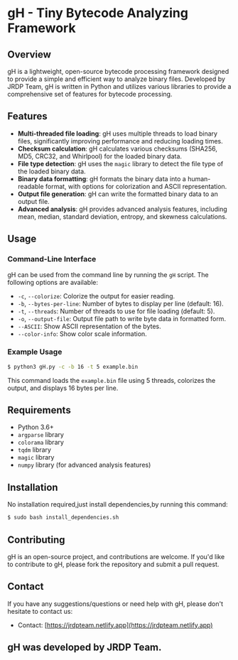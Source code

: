 
**gH - Tiny Bytecode Analyzing Framework**
=============================================

**Overview**
------------

gH is a lightweight, open-source bytecode processing framework designed to provide a simple and efficient way to analyze binary files. Developed by JRDP Team, gH is written in Python and utilizes various libraries to provide a comprehensive set of features for bytecode processing.

**Features**
------------

* **Multi-threaded file loading**: gH uses multiple threads to load binary files, significantly improving performance and reducing loading times.
* **Checksum calculation**: gH calculates various checksums (SHA256, MD5, CRC32, and Whirlpool) for the loaded binary data.
* **File type detection**: gH uses the `magic` library to detect the file type of the loaded binary data.
* **Binary data formatting**: gH formats the binary data into a human-readable format, with options for colorization and ASCII representation.
* **Output file generation**: gH can write the formatted binary data to an output file.
* **Advanced analysis**: gH provides advanced analysis features, including mean, median, standard deviation, entropy, and skewness calculations.

**Usage**
-----

### Command-Line Interface

gH can be used from the command line by running the `gH` script. The following options are available:

* `-c`, `--colorize`: Colorize the output for easier reading.
* `-b`, `--bytes-per-line`: Number of bytes to display per line (default: 16).
* `-t`, `--threads`: Number of threads to use for file loading (default: 5).
* `-o`, `--output-file`: Output file path to write byte data in formatted form.
* `--ASCII`: Show ASCII representation of the bytes.
* `--color-info`: Show color scale information.

### Example Usage

```bash
$ python3 gH.py -c -b 16 -t 5 example.bin
```

This command loads the `example.bin` file using 5 threads, colorizes the output, and displays 16 bytes per line.

**Requirements**
------------

* Python 3.6+
* `argparse` library
* `colorama` library
* `tqdm` library
* `magic` library
* `numpy` library (for advanced analysis features)

**Installation**
------------

No installation required,just install dependencies,by running this command:

```bash
$ sudo bash install_dependencies.sh
```

**Contributing**
------------

gH is an open-source project, and contributions are welcome. If you'd like to contribute to gH, please fork the repository and submit a pull request.


**Contact**
-------

If you have any suggestions/questions or need help with gH, please don't hesitate to contact us:

* Contact: [https://jrdpteam.netlify.app](https://jrdpteam.netlify.app)


## gH was developed by JRDP Team.
